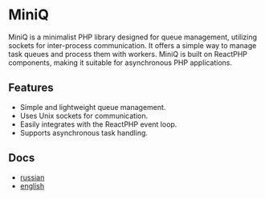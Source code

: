 # MiniQ

MiniQ is a minimalist PHP library designed for queue management, utilizing sockets for inter-process communication. It offers a simple way to manage task queues and process them with workers. MiniQ is built on ReactPHP components, making it suitable for asynchronous PHP applications.

## Features

- Simple and lightweight queue management.
- Uses Unix sockets for communication.
- Easily integrates with the ReactPHP event loop.
- Supports asynchronous task handling.

## Docs

- [russian](./docs/ru/index.md)
- [english](./docs/en/index.md)